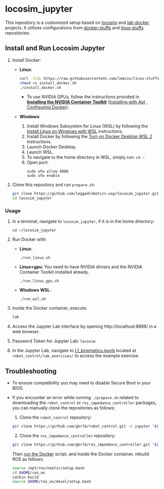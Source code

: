# locosim_jupyter

This repository is a customized setup based on [locosim](https://github.com/mfocchi/locosim) and [lab-docker](https://github.com/mfocchi/lab-docker) projects. It utilizes configurations from [docker-stuffs](https://github.com/lomcin/docker-stuffs) and [linux-stuffs](https://github.com/lomcin/linux-stuffs) repositories.

## Install and Run Locosim Jupyter


1. Install Docker:
   - **Linux**:
     ```bash
     curl -fsSL https://raw.githubusercontent.com/lomcin/linux-stuffs/master/install/docker -o install_docker.sh
     chmod +x install_docker.sh
     ./install_docker.sh
     ```

     - To use NVIDIA GPUs, follow the instructions provided in **[Installing the NVIDIA Container Toolkit](https://docs.nvidia.com/datacenter/cloud-native/container-toolkit/latest/install-guide.html)** ([Installing with Apt](https://docs.nvidia.com/datacenter/cloud-native/container-toolkit/latest/install-guide.html#installing-with-apt)
, [Configuring Docker](https://docs.nvidia.com/datacenter/cloud-native/container-toolkit/latest/install-guide.html#configuring-docker)).

   - **Windows**:
     1. Install Windows Subsystem for Linux (WSL) by following the [Install Linux on Windows with WSL](https://learn.microsoft.com/en-us/windows/wsl/install) instructions.
     2. Install Docker by following the [Turn on Docker Desktop WSL 2](https://docs.docker.com/desktop/wsl/#turn-on-docker-desktop-wsl-2) instructions.
     3. Launch Docker Desktop.
     4. Launch WSL.
     5. To navigate to the home directory in WSL, simply run: `cd ~`
     6. Open port:
        ```shell
        sudo ufw allow 8888
        sudo ufw enable
        ```

2. Clone this repository and run `prepare.sh`:
    ```bash
    git clone https://github.com/leggedrobotics-usp/locosim_jupyter.git
    cd locosim_jupyter
    ```

### Usage

1. In a terminal, navigate to `locosim_jupyter`, if it is in the home directory:
   ```
   cd ~/locosim_jupyter
   ```

2. Run Docker with:
    - **Linux**:
      ```shell
      ./run_linux.sh
      ```

    - **Linux+gpu**: You need to have NVIDIA drivers and the NVIDIA Container Toolkit installed already.
      ```shell
      ./run_linux_gpu.sh
      ```

    - **Windows WSL**:
      ```shell
      ./run_wsl.sh
      ```

3. Inside the Docker container, execute:
    ```bash
    lab
    ```

4. Access the Jupyter Lab interface by opening http://localhost:8888/ in a web browser.

5. Password Token for Jupyter Lab: `locosim`

6. In the Jupyter Lab, navigate to [L1_kinematics.ipynb](http://localhost:8888/lab/tree/robot_control/lab_exercises/L1_kinematics.ipynb) located at `robot_control/lab_exercises/` to access the example exercise.

## Troubleshooting

- To ensure compatibility you may need to disable Secure Boot in your BIOS.

- If you encounter an error while running `./prepare.sh` related to downloading the `robot_control` or `ros_impedance_controller` packages, you can manually clone the repositories as follows:

   1. Clone the `robot_control` repository:
   ```bash
   git clone https://github.com/gbrlb/robot_control.git -b jupyter "$(pwd)/$USER/ros_ws/src/locosim/robot_control"
   ```
   
   2. Clone the `ros_impedance_controller` repository:
     ```bash
     git clone https://github.com/gbrlb/ros_impedance_controller.git "$(pwd)/$USER/ros_ws/src/locosim/ros_impedance_controller"
     ```
   
   Then [run the Docker](#Usage) script, and inside the Docker container, rebuild ROS as follows:
   
   ```bash
   source /opt/ros/noetic/setup.bash
   cd $HOME/ros_ws
   catkin build
   source $HOME/ros_ws/devel/setup.bash
   ```

